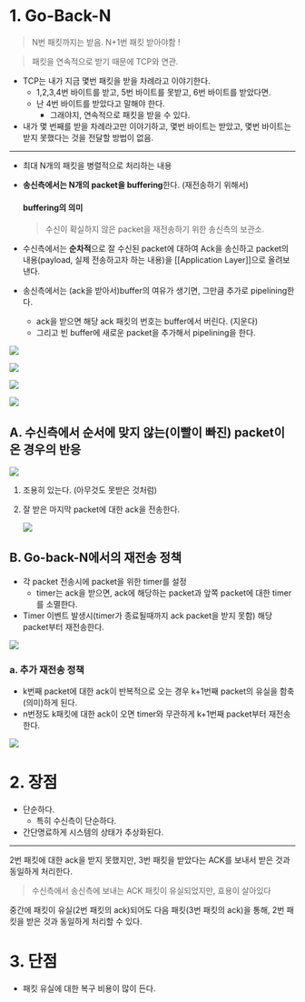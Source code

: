 # 1. Go-Back-N

> N번 패킷까지는 받음. N+1번 패킷 받아야함 !

> 패킷을 연속적으로 받기 때문에 TCP와 연관.

- TCP는 내가 지금 몇번 패킷을 받을 차례라고 이야기한다.
	- 1,2,3,4번 바이트를 받고, 5번 바이트를 못받고, 6번 바이트를 받았다면.
	- 난 4번 바이트를 받았다고 말해야 한다.
		- 그래야지, 연속적으로 패킷을 받을 수 있다.
- 내가 몇 번째를 받을 차례라고만 이야기하고, 몇번 바이트는 받았고, 몇번 바이트는 받지 못했다는 것을 전달할 방법이 없음.

---

- 최대 N개의 패킷을  병렬적으로 처리하는 내용
- **송신측에서는 N개의 packet을 buffering**한다. (재전송하기 위해서)

	#### buffering의 의미

	> 수신이 확실하지 않은 packet을 재전송하기 위한 송신측의 보관소.

- 수신측에서는 **순차적**으로 잘 수신된 packet에 대하여 Ack을 송신하고 packet의 내용(payload, 실제 전송하고자 하는 내용)을 [[Application Layer]]으로 올려보낸다.
- 송신측에서는 (ack을 받아서)buffer의 여유가 생기면, 그만큼 추가로 pipelining한다.
	- ack을 받으면 해당 ack 패킷의 번호는 buffer에서 버린다. (지운다)
	- 그리고 빈 buffer에 새로운 packet을 추가해서 pipelining을 한다.

![](/bin/Network_image/network_5_22.png)

![](/bin/Network_image/network_5_23.png)

![](/bin/Network_image/network_5_24.png)

![](/bin/Network_image/network_5_25.png)

## A. 수신측에서 순서에 맞지 않는(이빨이 빠진) packet이 온 경우의 반응

![](/bin/Network_image/network_5_26.png)

1. 조용히 있는다. (아무것도 못받은 것처럼)
2. 잘 받은 마지막 packet에 대한 ack을 전송한다.

	![](/bin/Network_image/network_5_8.png)
		
## B. Go-back-N에서의 재전송 정책

- 각 packet 전송시에 packet을 위한 timer를 설정
	- timer는 ack을 받으면, ack에 해당하는 packet과 앞쪽 packet에 대한 timer를 소멸한다.
- Timer 이벤트 발생시(timer가 종료될때까지 ack packet을 받지 못함) 해당 packet부터 재전송한다.

![](/bin/Network_image/network_5_9.png)

### a. 추가 재전송 정책

- k번째 packet에 대한 ack이 반복적으로 오는 경우 k+1번째 packet의 유실을 함축(의미)하게 된다.
- n번정도 k패킷에 대한 ack이 오면 timer와 무관하게 k+1번째 packet부터 재전송한다.

![](/bin/Network_image/network_5_10.png)

# 2. 장점

- 단순하다.
	- 특히 수신측이 단순하다.
- 간단명료하게 시스템의 상태가 추상화된다.

---

2번 패킷에 대한 ack을 받지 못했지만, 3번 패킷을 받았다는 ACK를 보내서 받은 것과 동일하게 처리한다.

> 수신측에서 송신측에 보내는 ACK 패킷이 유실되었지만, 효용이 살아있다

중간에 패킷이 유실(2번 패킷의 ack)되어도 다음 패킷(3번 패킷의 ack)을 통해, 2번 패킷을 받은 것과 동일하게 처리할 수 있다.

# 3. 단점

- 패킷 유실에 대한 복구 비용이 많이 든다.

